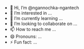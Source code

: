 - 👋 Hi, I’m @ngannochka-ngantech
- 👀 I’m interested in ...
- 🌱 I’m currently learning ...
- 💞️ I’m looking to collaborate on ...
- 📫 How to reach me ...
- 😄 Pronouns: ...
- ⚡ Fun fact: ...

<!---
ngannochka-ngantech/ngannochka-ngantech is a ✨ special ✨ repository because its `README.md` (this file) appears on your GitHub profile.
You can click the Preview link to take a look at your changes.
--->
